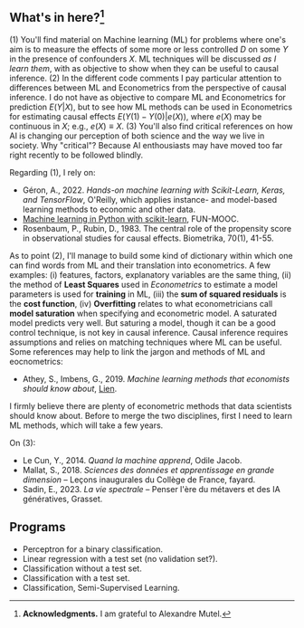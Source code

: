 ## What's in here?[^1]

(1) You'll find material on Machine learning (ML) for problems where one's aim is to measure the effects of some more or less controlled $D$ on some $Y$ in the presence of confounders $X$. ML techniques will be discussed *as I learn them*, with as objective to show when they can be useful to causal inference. (2) In the different code comments I pay particular attention to differences between ML and Econometrics from the perspective of causal inference. I do not have as objective to compare ML and Econometrics for prediction $E(Y|X)$, but to see how ML methods can be used in Econometrics for estimating causal effects $E(Y(1)-Y(0)|e(X))$, where $e(X)$ may be continuous in $X$; e.g., $e(X)\equiv X$. (3) You'll also find critical references on how AI is changing our perception of both science and the way we live in society. Why "critical"? Because AI enthousiasts may have moved too far right recently to be followed blindly.

Regarding (1), I rely on:

- Géron, A., 2022. _Hands-on machine learning with Scikit-Learn, Keras, and TensorFlow_, O'Reilly, which applies instance- and model-based learning methods to economic and other data.
- [Machine learning in Python with scikit-learn](https://www.fun-mooc.fr/fr/cours/machine-learning-python-scikit-learn/), FUN-MOOC.
- Rosenbaum, P., Rubin, D., 1983. The central role of the propensity score in observational studies for causal effects. Biometrika, 70(1), 41-55. 

As to point (2), I'll manage to build some kind of dictionary within which one can find words from ML and their translation into econometrics. A few examples: (i) features, factors, explanatory variables are the same thing, (ii) the method of __Least Squares__ used in _Econometrics_ to estimate a model parameters is used for __training__ in ML, (iii) the __sum of squared residuals__ is the __cost function__, (iv) __Overfitting__ relates to what econometricians call __model saturation__ when specifying and econometric model. A saturated model predicts very well. But saturing a model, though it can be a good control technique, is not key in causal inference. Causal inference requires assumptions and relies on matching techniques where ML can be useful. Some references may help to link the jargon and methods of ML and eocnometrics:

- Athey, S., Imbens, G., 2019. _Machine learning methods that economists should know about_,  [Lien](https://www.annualreviews.org/doi/10.1146/annurev-economics-080217-053433 "Athey, S., Imbens, G. (2019)").

I firmly believe there are plenty of econometric methods that data scientists should know about. Before to merge the two disciplines, first I need to learn ML methods, which will take a few years.

On (3):

- Le Cun, Y., 2014. _Quand la machine apprend_, Odile Jacob.
- Mallat, S., 2018. _Sciences des données et apprentissage en grande dimension_ &ndash; Leçons inaugurales du Collège de France, fayard.
- Sadin, E., 2023. _La vie spectrale_ &ndash; Penser l'ère du métavers et des IA génératives, Grasset.

## Programs

- Perceptron for a binary classification.
- Linear regression with a test set (no validation set?).
- Classification without a test set.
- Classification with a test set.
- Classification, Semi-Supervised Learning.

[^1]: __Acknowledgments.__ I am grateful to Alexandre Mutel.
